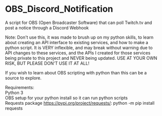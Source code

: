 # OBS_Discord_Notification
A script for OBS (Open Broadcaster Software) that can poll Twitch.tv and post a notice through a Discord Webhook 

Note: Don't use this, it was made to brush up on my python skills, to learn about creating an API interface to existing services, and how to make a python script.
It is VERY inflexible, and may break without warning due to API changes to these services, and the APIs I created for those services being private to this project and NEVER being updated.
USE AT YOUR OWN RISK, BUT PLEASE DON'T USE IT AT ALL!

If you wish to learn about OBS scripting with python than this can be a source to explore.

Requirements:  
Python 3  
OBS setup for your python install so it can run python scripts  
Requests package https://pypi.org/project/requests/: python -m pip install requests  
